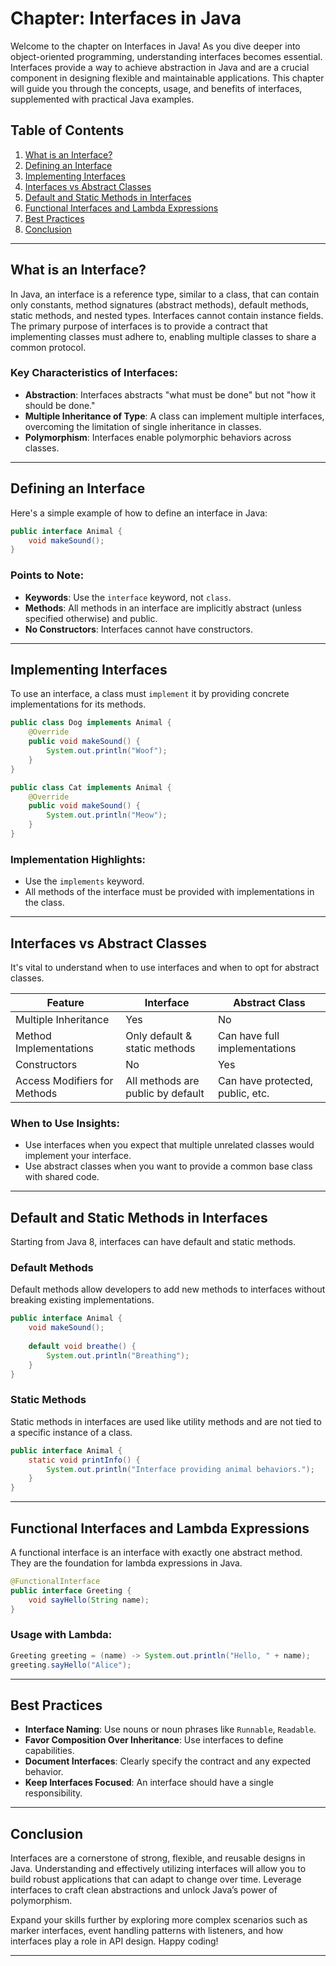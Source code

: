 # Chapter: Interfaces in Java

Welcome to the chapter on Interfaces in Java! As you dive deeper into object-oriented programming, understanding interfaces becomes essential. Interfaces provide a way to achieve abstraction in Java and are a crucial component in designing flexible and maintainable applications. This chapter will guide you through the concepts, usage, and benefits of interfaces, supplemented with practical Java examples.

## Table of Contents

1. [What is an Interface?](#what-is-an-interface)
2. [Defining an Interface](#defining-an-interface)
3. [Implementing Interfaces](#implementing-interfaces)
4. [Interfaces vs Abstract Classes](#interfaces-vs-abstract-classes)
5. [Default and Static Methods in Interfaces](#default-and-static-methods-in-interfaces)
6. [Functional Interfaces and Lambda Expressions](#functional-interfaces-and-lambda-expressions)
7. [Best Practices](#best-practices)
8. [Conclusion](#conclusion)

---

## What is an Interface?

In Java, an interface is a reference type, similar to a class, that can contain only constants, method signatures (abstract methods), default methods, static methods, and nested types. Interfaces cannot contain instance fields. The primary purpose of interfaces is to provide a contract that implementing classes must adhere to, enabling multiple classes to share a common protocol.

### Key Characteristics of Interfaces:
- **Abstraction**: Interfaces abstracts "what must be done" but not "how it should be done."
- **Multiple Inheritance of Type**: A class can implement multiple interfaces, overcoming the limitation of single inheritance in classes.
- **Polymorphism**: Interfaces enable polymorphic behaviors across classes.

---

## Defining an Interface

Here's a simple example of how to define an interface in Java:

```java
public interface Animal {
    void makeSound();
}
```

### Points to Note:
- **Keywords**: Use the `interface` keyword, not `class`.
- **Methods**: All methods in an interface are implicitly abstract (unless specified otherwise) and public.
- **No Constructors**: Interfaces cannot have constructors.

---

## Implementing Interfaces

To use an interface, a class must `implement` it by providing concrete implementations for its methods.

```java
public class Dog implements Animal {
    @Override
    public void makeSound() {
        System.out.println("Woof");
    }
}

public class Cat implements Animal {
    @Override
    public void makeSound() {
        System.out.println("Meow");
    }
}
```

### Implementation Highlights:
- Use the `implements` keyword.
- All methods of the interface must be provided with implementations in the class.

---

## Interfaces vs Abstract Classes

It's vital to understand when to use interfaces and when to opt for abstract classes.

| Feature              | Interface                    | Abstract Class            |
|----------------------|------------------------------|---------------------------|
| Multiple Inheritance | Yes                          | No                        |
| Method Implementations | Only default & static methods| Can have full implementations |
| Constructors         | No                           | Yes                       |
| Access Modifiers for Methods | All methods are public by default | Can have protected, public, etc. |

### When to Use Insights:
- Use interfaces when you expect that multiple unrelated classes would implement your interface.
- Use abstract classes when you want to provide a common base class with shared code.

---

## Default and Static Methods in Interfaces

Starting from Java 8, interfaces can have default and static methods.

### Default Methods

Default methods allow developers to add new methods to interfaces without breaking existing implementations.

```java
public interface Animal {
    void makeSound();
    
    default void breathe() {
        System.out.println("Breathing");
    }
}
```

### Static Methods

Static methods in interfaces are used like utility methods and are not tied to a specific instance of a class.

```java
public interface Animal {
    static void printInfo() {
        System.out.println("Interface providing animal behaviors.");
    }
}
```

---

## Functional Interfaces and Lambda Expressions

A functional interface is an interface with exactly one abstract method. They are the foundation for lambda expressions in Java.

```java
@FunctionalInterface
public interface Greeting {
    void sayHello(String name);
}
```

### Usage with Lambda:

```java
Greeting greeting = (name) -> System.out.println("Hello, " + name);
greeting.sayHello("Alice");
```

---

## Best Practices

- **Interface Naming**: Use nouns or noun phrases like `Runnable`, `Readable`.
- **Favor Composition Over Inheritance**: Use interfaces to define capabilities.
- **Document Interfaces**: Clearly specify the contract and any expected behavior.
- **Keep Interfaces Focused**: An interface should have a single responsibility.

---

## Conclusion

Interfaces are a cornerstone of strong, flexible, and reusable designs in Java. Understanding and effectively utilizing interfaces will allow you to build robust applications that can adapt to change over time. Leverage interfaces to craft clean abstractions and unlock Java’s power of polymorphism.

Expand your skills further by exploring more complex scenarios such as marker interfaces, event handling patterns with listeners, and how interfaces play a role in API design. Happy coding!

---

